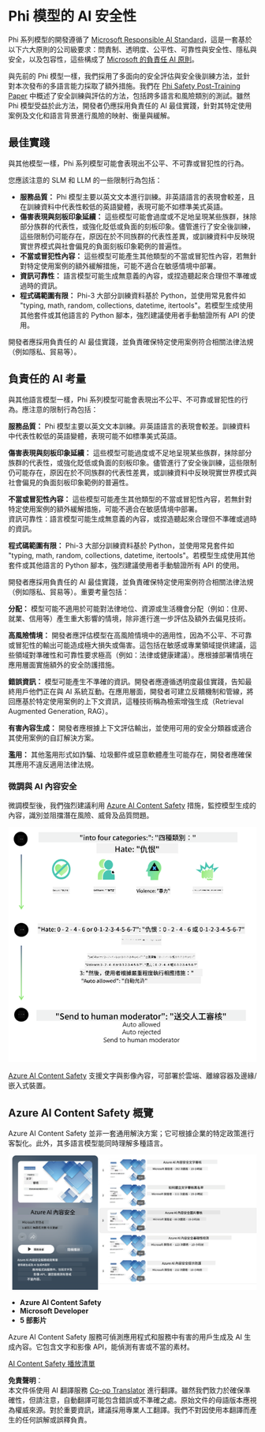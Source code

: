 <!--
CO_OP_TRANSLATOR_METADATA:
{
  "original_hash": "c8273672cc57df2be675407a1383aaf0",
  "translation_date": "2025-07-16T17:43:32+00:00",
  "source_file": "md/01.Introduction/01/01.AISafety.md",
  "language_code": "mo"
}
-->
# Phi 模型的 AI 安全性  
Phi 系列模型的開發遵循了 [Microsoft Responsible AI Standard](https://query.prod.cms.rt.microsoft.com/cms/api/am/binary/RE5cmFl)，這是一套基於以下六大原則的公司級要求：問責制、透明度、公平性、可靠性與安全性、隱私與安全，以及包容性，這些構成了 [Microsoft 的負責任 AI 原則](https://www.microsoft.com/ai/responsible-ai)。

與先前的 Phi 模型一樣，我們採用了多面向的安全評估與安全後訓練方法，並針對本次發布的多語言能力採取了額外措施。我們在 [Phi Safety Post-Training Paper](https://arxiv.org/abs/2407.13833) 中概述了安全訓練與評估的方法，包括跨多語言和風險類別的測試。雖然 Phi 模型受益於此方法，開發者仍應採用負責任的 AI 最佳實踐，針對其特定使用案例及文化和語言背景進行風險的映射、衡量與緩解。

## 最佳實踐  

與其他模型一樣，Phi 系列模型可能會表現出不公平、不可靠或冒犯性的行為。

您應該注意的 SLM 和 LLM 的一些限制行為包括：

- **服務品質：** Phi 模型主要以英文文本進行訓練。非英語語言的表現會較差，且在訓練資料中代表性較低的英語變體，表現可能不如標準美式英語。
- **傷害表現與刻板印象延續：** 這些模型可能會過度或不足地呈現某些族群，抹除部分族群的代表性，或強化貶低或負面的刻板印象。儘管進行了安全後訓練，這些限制仍可能存在，原因在於不同族群的代表性差異，或訓練資料中反映現實世界模式與社會偏見的負面刻板印象範例的普遍性。
- **不當或冒犯性內容：** 這些模型可能產生其他類型的不當或冒犯性內容，若無針對特定使用案例的額外緩解措施，可能不適合在敏感情境中部署。
- **資訊可靠性：** 語言模型可能生成無意義的內容，或捏造聽起來合理但不準確或過時的資訊。
- **程式碼範圍有限：** Phi-3 大部分訓練資料基於 Python，並使用常見套件如 "typing, math, random, collections, datetime, itertools"。若模型生成使用其他套件或其他語言的 Python 腳本，強烈建議使用者手動驗證所有 API 的使用。

開發者應採用負責任的 AI 最佳實踐，並負責確保特定使用案例符合相關法律法規（例如隱私、貿易等）。

## 負責任的 AI 考量  

與其他語言模型一樣，Phi 系列模型可能會表現出不公平、不可靠或冒犯性的行為。應注意的限制行為包括：

**服務品質：** Phi 模型主要以英文文本訓練。非英語語言的表現會較差。訓練資料中代表性較低的英語變體，表現可能不如標準美式英語。

**傷害表現與刻板印象延續：** 這些模型可能過度或不足地呈現某些族群，抹除部分族群的代表性，或強化貶低或負面的刻板印象。儘管進行了安全後訓練，這些限制仍可能存在，原因在於不同族群的代表性差異，或訓練資料中反映現實世界模式與社會偏見的負面刻板印象範例的普遍性。

**不當或冒犯性內容：** 這些模型可能產生其他類型的不當或冒犯性內容，若無針對特定使用案例的額外緩解措施，可能不適合在敏感情境中部署。  
資訊可靠性：語言模型可能生成無意義的內容，或捏造聽起來合理但不準確或過時的資訊。

**程式碼範圍有限：** Phi-3 大部分訓練資料基於 Python，並使用常見套件如 "typing, math, random, collections, datetime, itertools"。若模型生成使用其他套件或其他語言的 Python 腳本，強烈建議使用者手動驗證所有 API 的使用。

開發者應採用負責任的 AI 最佳實踐，並負責確保特定使用案例符合相關法律法規（例如隱私、貿易等）。重要考量包括：

**分配：** 模型可能不適用於可能對法律地位、資源或生活機會分配（例如：住房、就業、信用等）產生重大影響的情境，除非進行進一步評估及額外去偏見技術。

**高風險情境：** 開發者應評估模型在高風險情境中的適用性，因為不公平、不可靠或冒犯性的輸出可能造成極大損失或傷害。這包括在敏感或專業領域提供建議，這些領域對準確性和可靠性要求極高（例如：法律或健康建議）。應根據部署情境在應用層面實施額外的安全防護措施。

**錯誤資訊：** 模型可能產生不準確的資訊。開發者應遵循透明度最佳實踐，告知最終用戶他們正在與 AI 系統互動。在應用層面，開發者可建立反饋機制和管線，將回應基於特定使用案例的上下文資訊，這種技術稱為檢索增強生成（Retrieval Augmented Generation, RAG）。

**有害內容生成：** 開發者應根據上下文評估輸出，並使用可用的安全分類器或適合其使用案例的自訂解決方案。

**濫用：** 其他濫用形式如詐騙、垃圾郵件或惡意軟體產生可能存在，開發者應確保其應用不違反適用法律法規。

### 微調與 AI 內容安全  

微調模型後，我們強烈建議利用 [Azure AI Content Safety](https://learn.microsoft.com/azure/ai-services/content-safety/overview) 措施，監控模型生成的內容，識別並阻擋潛在風險、威脅及品質問題。

![Phi3AISafety](../../../../../translated_images/01.phi3aisafety.c0d7fc42f5a5c40507c5e8be556615b8377a63b8764865d057d4faac3757a478.mo.png)

[Azure AI Content Safety](https://learn.microsoft.com/azure/ai-services/content-safety/overview) 支援文字與影像內容，可部署於雲端、離線容器及邊緣/嵌入式裝置。

## Azure AI Content Safety 概覽  

Azure AI Content Safety 並非一套通用解決方案；它可根據企業的特定政策進行客製化。此外，其多語言模型能同時理解多種語言。

![AIContentSafety](../../../../../translated_images/01.AIcontentsafety.a288819b8ce8da1a56cf708aff010a541799d002ae7ae84bb819b19ab8950591.mo.png)

- **Azure AI Content Safety**  
- **Microsoft Developer**  
- **5 部影片**

Azure AI Content Safety 服務可偵測應用程式和服務中有害的用戶生成及 AI 生成內容。它包含文字和影像 API，能偵測有害或不當的素材。

[AI Content Safety 播放清單](https://www.youtube.com/playlist?list=PLlrxD0HtieHjaQ9bJjyp1T7FeCbmVcPkQ)

**免責聲明**：  
本文件係使用 AI 翻譯服務 [Co-op Translator](https://github.com/Azure/co-op-translator) 進行翻譯。雖然我們致力於確保準確性，但請注意，自動翻譯可能包含錯誤或不準確之處。原始文件的母語版本應視為權威來源。對於重要資訊，建議採用專業人工翻譯。我們不對因使用本翻譯而產生的任何誤解或誤釋負責。